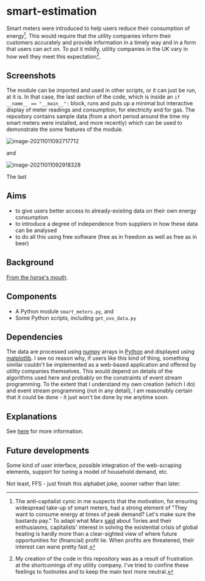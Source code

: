 # smart-estimation

Smart meters were introduced to help users reduce their consumption of energy[^1]. This would require that the utility companies inform their customers accurately and provide information in a timely way and in a form that users can act on. To put it mildly, utility companies in the UK vary in how well they meet this expectation[^2].

[^1]: The anti-capitalist cynic in me suspects that the motivation, for ensuring widespread take-up of smart meters, had a strong element of "They want to consume energy at times of peak demand? Let's make sure the bastards pay." To adapt what Marx [said](https://libquotes.com/karl-marx/quote/lbi8n2o) about Tories and their enthusiasms, capitalists' interest in solving the existential crisis of global heating is hardly more than a clear-sighted view of where future opportunities for (financial) profit lie. When profits are threatened, their interest can wane pretty fast.
[^2]: My creation of the code in this repository was as a result of frustration at the shortcomings of my utility company. I've tried to confine these feelings to footnotes and to keep the main text more neutral.

## Screenshots

The module can be imported and used in other scripts, or it can just be run, at it is. In that case, the last section of the code, which is inside an `if __name__ == "__main__":` block, runs and puts up a minimal but interactive display of meter readings and consumption, for electricity and for gas. The repository contains sample data (from a short period around the time my smart meters were installed, and more recently) which can be used to demonstrate the some features of the module.

![image-20211011092717712](/home/simon/.config/Typora/typora-user-images/image-20211011092717712.png)

and

![image-20211011092918328](/home/simon/.config/Typora/typora-user-images/image-20211011092918328.png)

The last

## Aims

- to give users better access to already-existing data on their own energy consumption
- to introduce a degree of independence from suppliers in how these data can be analysed
- to do all this using free software (free as in freedom as well as free as in beer)

## Background

[From the horse's mouth](https://www.gov.uk/guidance/smart-meters-how-they-work).

## Components

- A Python module `smart_meters.py`, and
- Some Python scripts, including `get_ovo_data.py`

## Dependencies

The data are processed using [numpy](https://numpy.org/) arrays in [Python](https://www.python.org/) and displayed using [matplotlib](https://matplotlib.org/stable/index.html). I see no reason why, if users like this kind of thing, something similar couldn't be implemented as a web-based application and offered by utility companies themselves. This would depend on details of the algorithms used here and probably on the constraints of event stream programming. To the extent that I understand my own creation (which I do) and event stream programming (not in any detail), I am reasonably certain that it could be done - it just won't be done by me anytime soon.

## Explanations

See [here](docs/explanation.md) for more information.



## Future developments

Some kind of user interface, possible integration of the web-scraping elements, support for tuning a model of household demand, etc.

Not least, FFS - just finish this alphabet joke, sooner rather than later.